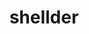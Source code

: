 ---
id: 90
title: shellder
types: [water]
image: https://raw.githubusercontent.com/PokeAPI/sprites/master/sprites/pokemon/90.png
---